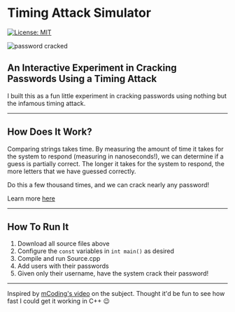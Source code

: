 # Timing Attack Simulator

[![License: MIT](https://img.shields.io/badge/License-MIT-brightgreen.svg)](https://github.com/DavidCampbellIII/Timing-Attack-Simulator/blob/master/LICENSE.md)

![password cracked](https://user-images.githubusercontent.com/18089889/125908090-dc90b8dd-7bf2-4f2f-912f-4a1ce7886401.PNG)

## An Interactive Experiment in Cracking Passwords Using a Timing Attack

I built this as a fun little experiment in cracking passwords using nothing but the infamous timing attack.

---

## How Does It Work?

Comparing strings takes time.  By measuring the amount of time it takes for the system to respond (measuring in nanoseconds!), we can determine if a guess is partially correct.  The longer it takes for the system to respond, the more letters that we have guessed correctly.

Do this a few thousand times, and we can crack nearly any password!

Learn more [here](https://en.wikipedia.org/wiki/Timing_attack "Timing Attack Wikipedia")

---

## How To Run It

1. Download all source files above
2. Configure the `const` variables in `int main()` as desired
3. Compile and run Source.cpp
4. Add users with their passwords
5. Given only their username, have the system crack their password!

---

Inspired by [mCoding's video](https://www.youtube.com/watch?v=XThL0LP3RjY&t=231s "mCoding Timing Attack Video") on the subject.  Thought it'd be fun to see how fast I could get it working in C++ 😉
